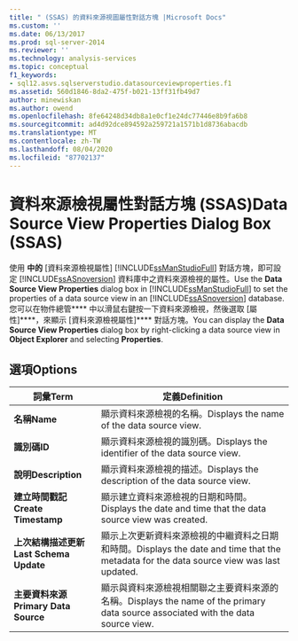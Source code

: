 ```yaml
---
title: " (SSAS) 的資料來源視圖屬性對話方塊 |Microsoft Docs"
ms.custom: ''
ms.date: 06/13/2017
ms.prod: sql-server-2014
ms.reviewer: ''
ms.technology: analysis-services
ms.topic: conceptual
f1_keywords:
- sql12.asvs.sqlserverstudio.datasourceviewproperties.f1
ms.assetid: 560d1846-8da2-475f-b021-13ff31fb49d7
author: minewiskan
ms.author: owend
ms.openlocfilehash: 8fe64248d34db8a1e0cf1e24dc77446e8b9fa6b8
ms.sourcegitcommit: ad4d92dce894592a259721a1571b1d8736abacdb
ms.translationtype: MT
ms.contentlocale: zh-TW
ms.lasthandoff: 08/04/2020
ms.locfileid: "87702137"
---
```

# <a name="data-source-view-properties-dialog-box-ssas"></a><span data-ttu-id="640c9-102">資料來源檢視屬性對話方塊 (SSAS)</span><span class="sxs-lookup"><span data-stu-id="640c9-102">Data Source View Properties Dialog Box (SSAS)</span></span>
  <span data-ttu-id="640c9-103">使用 **中的** [資料來源檢視屬性] [!INCLUDE[ssManStudioFull](../includes/ssmanstudiofull-md.md)] 對話方塊，即可設定 [!INCLUDE[ssASnoversion](../includes/ssasnoversion-md.md)] 資料庫中之資料來源檢視的屬性。</span><span class="sxs-lookup"><span data-stu-id="640c9-103">Use the **Data Source View Properties** dialog box in [!INCLUDE[ssManStudioFull](../includes/ssmanstudiofull-md.md)] to set the properties of a data source view in an [!INCLUDE[ssASnoversion](../includes/ssasnoversion-md.md)] database.</span></span> <span data-ttu-id="640c9-104">您可以在物件總管\*\*\*\* 中以滑鼠右鍵按一下資料來源檢視，然後選取 [屬性]\*\*\*\*，來顯示 [資料來源檢視屬性]\*\*\*\* 對話方塊。</span><span class="sxs-lookup"><span data-stu-id="640c9-104">You can display the **Data Source View Properties** dialog box by right-clicking a data source view in **Object Explorer** and selecting **Properties**.</span></span>  
  
## <a name="options"></a><span data-ttu-id="640c9-105">選項</span><span class="sxs-lookup"><span data-stu-id="640c9-105">Options</span></span>  
  
|<span data-ttu-id="640c9-106">詞彙</span><span class="sxs-lookup"><span data-stu-id="640c9-106">Term</span></span>|<span data-ttu-id="640c9-107">定義</span><span class="sxs-lookup"><span data-stu-id="640c9-107">Definition</span></span>|  
|----------|----------------|  
|<span data-ttu-id="640c9-108">**名稱**</span><span class="sxs-lookup"><span data-stu-id="640c9-108">**Name**</span></span>|<span data-ttu-id="640c9-109">顯示資料來源檢視的名稱。</span><span class="sxs-lookup"><span data-stu-id="640c9-109">Displays the name of the data source view.</span></span>|  
|<span data-ttu-id="640c9-110">**識別碼**</span><span class="sxs-lookup"><span data-stu-id="640c9-110">**ID**</span></span>|<span data-ttu-id="640c9-111">顯示資料來源檢視的識別碼。</span><span class="sxs-lookup"><span data-stu-id="640c9-111">Displays the identifier of the data source view.</span></span>|  
|<span data-ttu-id="640c9-112">**說明**</span><span class="sxs-lookup"><span data-stu-id="640c9-112">**Description**</span></span>|<span data-ttu-id="640c9-113">顯示資料來源檢視的描述。</span><span class="sxs-lookup"><span data-stu-id="640c9-113">Displays the description of the data source view.</span></span>|  
|<span data-ttu-id="640c9-114">**建立時間戳記**</span><span class="sxs-lookup"><span data-stu-id="640c9-114">**Create Timestamp**</span></span>|<span data-ttu-id="640c9-115">顯示建立資料來源檢視的日期和時間。</span><span class="sxs-lookup"><span data-stu-id="640c9-115">Displays the date and time that the data source view was created.</span></span>|  
|<span data-ttu-id="640c9-116">**上次結構描述更新**</span><span class="sxs-lookup"><span data-stu-id="640c9-116">**Last Schema Update**</span></span>|<span data-ttu-id="640c9-117">顯示上次更新資料來源檢視的中繼資料之日期和時間。</span><span class="sxs-lookup"><span data-stu-id="640c9-117">Displays the date and time that the metadata for the data source view was last updated.</span></span>|  
|<span data-ttu-id="640c9-118">**主要資料來源**</span><span class="sxs-lookup"><span data-stu-id="640c9-118">**Primary Data Source**</span></span>|<span data-ttu-id="640c9-119">顯示與資料來源檢視相關聯之主要資料來源的名稱。</span><span class="sxs-lookup"><span data-stu-id="640c9-119">Displays the name of the primary data source associated with the data source view.</span></span>|  
  
  
